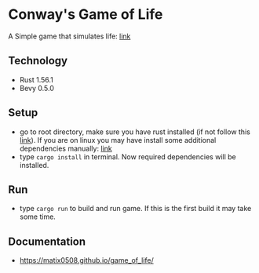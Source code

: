 # Conway's Game of Life
A Simple game that simulates life: [link](https://en.wikipedia.org/wiki/Conway%27s_Game_of_Life)

## Technology
- Rust 1.56.1
- Bevy 0.5.0

## Setup
- go to root directory, make sure you have rust installed (if not follow this [link](https://www.rust-lang.org/learn/get-started)). If you are on linux you may have install some additional dependencies manually: [link](https://github.com/bevyengine/bevy/blob/main/docs/linux_dependencies.md)
- type `cargo install` in terminal. Now required dependencies will be installed.

## Run 
- type `cargo run` to build and run game. If this is the first build it may take some time.

## Documentation
- https://matix0508.github.io/game_of_life/

